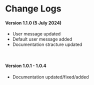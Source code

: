 # Change Logs

#### Version 1.1.0 (5 July 2024)
- User message updated
- Default user message added
- Documentation stracture updated

<br>

#### Version 1.0.1 - 1.0.4
- Documentation updated/fixed/added
